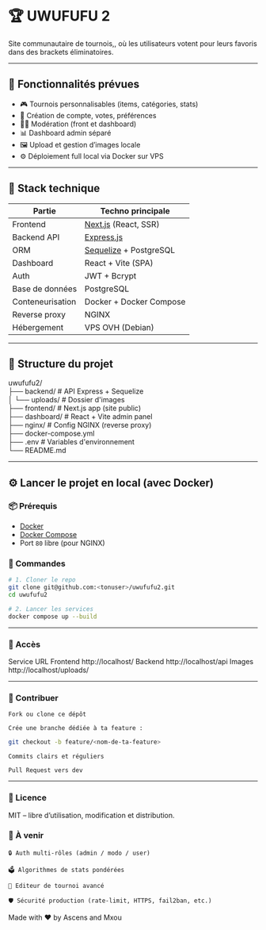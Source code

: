 # 🏆 UWUFUFU 2

Site communautaire de tournois,, où les utilisateurs votent pour leurs favoris dans des brackets éliminatoires.

---

## 🚀 Fonctionnalités prévues

- 🎮 Tournois personnalisables (items, catégories, stats)
- 👥 Création de compte, votes, préférences
- 🧑‍⚖️ Modération (front et dashboard)
- 📊 Dashboard admin séparé
- 🖼️ Upload et gestion d’images locale
- ⚙️ Déploiement full local via Docker sur VPS

---

## 🧱 Stack technique

| Partie           | Techno principale                                |  
| ---------------- | ------------------------------------------------ |  
| Frontend         | [Next.js](https://nextjs.org/) (React, SSR)      |  
| Backend API      | [Express.js](https://expressjs.com/)             |  
| ORM              | [Sequelize](https://sequelize.org/) + PostgreSQL |  
| Dashboard        | React + Vite (SPA)                               |  
| Auth             | JWT + Bcrypt                                     |  
| Base de données  | PostgreSQL                                       |  
| Conteneurisation | Docker + Docker Compose                          |  
| Reverse proxy    | NGINX                                            |  
| Hébergement      | VPS OVH (Debian)                                 |  

---

## 📁 Structure du projet

uwufufu2/  
├── backend/ # API Express + Sequelize  
│ └── uploads/ # Dossier d'images  
├── frontend/ # Next.js app (site public)  
├── dashboard/ # React + Vite admin panel  
├── nginx/ # Config NGINX (reverse proxy)  
├── docker-compose.yml  
├── .env # Variables d'environnement  
└── README.md  

---

## ⚙️ Lancer le projet en local (avec Docker)

### 📦 Prérequis

- [Docker](https://docs.docker.com/get-docker/)
- [Docker Compose](https://docs.docker.com/compose/)
- Port `80` libre (pour NGINX)

### 🏁 Commandes

```bash
# 1. Cloner le repo
git clone git@github.com:<tonuser>/uwufufu2.git
cd uwufufu2

# 2. Lancer les services
docker compose up --build
```

---

### 📍 Accès

Service URL
Frontend http://localhost/
Backend http://localhost/api
Images http://localhost/uploads/

---

### 🌱 Contribuer

    Fork ou clone ce dépôt

    Crée une branche dédiée à ta feature :

```bash
git checkout -b feature/<nom-de-ta-feature>
```

    Commits clairs et réguliers

    Pull Request vers dev

---

### 📜 Licence

MIT – libre d’utilisation, modification et distribution.

### 🧠 À venir

    🔒 Auth multi-rôles (admin / modo / user)

    🗳️ Algorithmes de stats pondérées

    🎨 Editeur de tournoi avancé

    🛡️ Sécurité production (rate-limit, HTTPS, fail2ban, etc.)

Made with ❤️ by Ascens and Mxou
